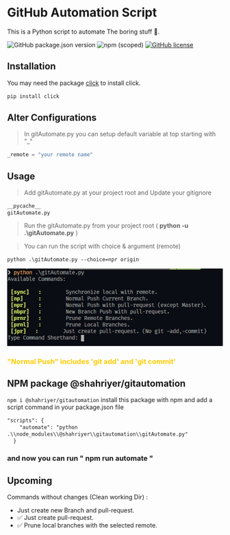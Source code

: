 # GitHub Automation Script

This is a Python script to automate The boring stuff 🚀.

![GitHub package.json version](https://img.shields.io/github/package-json/v/vcshahriyer/GitAutomation) ![npm (scoped)](https://img.shields.io/npm/v/@shahriyer/gitautomation) [![GitHub license](https://img.shields.io/github/license/vcshahriyer/GitAutomation)](https://github.com/vcshahriyer/GitAutomation/blob/master/LICENSE)

## Installation

You may need the package [click](https://pypi.org/project/click/) to install click.

```bash
pip install click
```

## Alter Configurations

> In gitAutomate.py you can setup default variable at top starting with "\_"

```python
_remote = "your remote name"
```

## Usage

> Add gitAutomate.py at your project root and Update your gitignore

```
__pycache__
gitAutomate.py
```

> Run the gitAutomate.py from your project root ( **python -u .\gitAutomate.py** )

> You can run the script with choice & argument (remote)

```
python .\gitAutomate.py --choice=npr origin
```

![Commands](./assets/Annotation.jpg)

### <span style="color:#FFCC00">"Normal Push" includes 'git add' and 'git commit'<span></span>

## NPM package @shahriyer/gitautomation

`npm i @shahriyer/gitautomation`
install this package with npm and add a script command in your package.json file

```
"scripts": {
    "automate": "python .\\node_modules\\@shahriyer\\gitautomation\\gitAutomate.py"
  }
```

### and now you can run **" npm run automate "**

## Upcoming

Commands without changes (Clean working Dir) :

- Just create new Branch and pull-request.
- ✅ Just create pull-request.
- ✅ Prune local branches with the selected remote.
